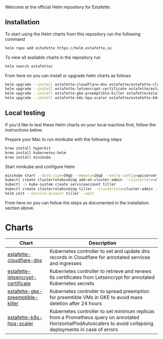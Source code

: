
Welcome at the official Helm repository for Estafette.

## Installation

To start using the Helm charts from this repository run the following command

```bash
helm repo add estafette https://helm.estafette.io
```

To view all available charts in the repository run

```bash
helm search estafette/
```

From here on you can install or upgrade helm charts as follows

```bash
helm upgrade --install estafette-cloudflare-dns estafette/estafette-cloudflare-dns --namespace estafette --wait
helm upgrade --install estafette-letsencrypt-certificate estafette/estafette-letsencrypt-certificate --namespace estafette --wait
helm upgrade --install estafette-gke-preemptible-killer estafette/estafette-gke-preemptible-killer --namespace estafette --wait
helm upgrade --install estafette-k8s-hpa-scaler estafette/estafette-k8s-hpa-scaler --namespace estafette --wait
```

## Local testing

If you'd like to test these Helm charts on your local machine first, follow the instructions below.

Prepare your Mac to run minikube with the following steps

```bash
brew install hyperkit
brew install kubernetes-helm
brew install minikube
```

Start minikube and configure Helm

```bash
minikube start --disk-size=50gb --memory=16gb --extra-config=apiserver.authorization-mode=RBAC
kubectl create clusterrolebinding add-on-cluster-admin --clusterrole=cluster-admin --serviceaccount=kube-system:default
kubectl -n kube-system create serviceaccount tiller
kubectl create clusterrolebinding tiller --clusterrole=cluster-admin --serviceaccount=kube-system:tiller
helm init --service-account tiller --wait
```

From here on you can follow the steps as documented in the installation section above.

# Charts

| Chart         | Description   |
| ------------- | ------------- |
| [estafette-cloudflare-dns](https://github.com/estafette/estafette-cloudflare-dns) | Kubernetes controller to set and update dns records in Cloudflare for annotated services and ingresses |
| [estafette-letsencrypt-certificate](https://github.com/estafette/estafette-letsencrypt-certificate) | Kubernetes controller to retrieve and renews tls certificates from Letsencrypt for annotated Kubernetes secrets |
| [estafette-gke-preemptible-killer](https://github.com/estafette/estafette-gke-preemptible-killer) | Kubernetes controller to spread preemption for preemtible VMs in GKE to avoid mass deletion after 24 hours |
| [estafette-k8s-hpa-scaler](https://github.com/estafette/estafette-k8s-hpa-scaler) | Kubernetes controller to set minimum replicas from a Prometheus query on annotated HorizontalPodAutoscalers to avoid collapsing deployments in case of errors |